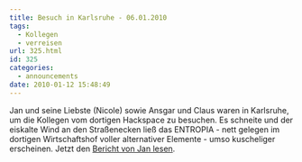 ```yaml
---
title: Besuch in Karlsruhe - 06.01.2010
tags:
  - Kollegen
  - verreisen
url: 325.html
id: 325
categories:
  - announcements
date: 2010-01-12 15:48:49
---
```


Jan und seine Liebste (Nicole) sowie Ansgar und Claus waren  in Karlsruhe, um die Kollegen vom dortigen Hackspace zu besuchen. Es schneite und der eiskalte Wind an den Straßenecken ließ das ENTROPIA - nett gelegen im dortigen Wirtschaftshof voller alternativer Elemente - umso kuscheliger erscheinen. 
Jetzt den [Bericht von Jan lesen](http://hs07.eu/wp-content/uploads/2010/01/Bericht_Entropia.pdf).